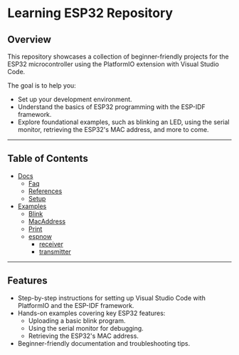 # Learning ESP32 Repository

## Overview

This repository showcases a collection of beginner-friendly projects for the ESP32 microcontroller using the PlatformIO extension with Visual Studio Code.

The goal is to help you:
- Set up your development environment.
- Understand the basics of ESP32 programming with the ESP-IDF framework.
- Explore foundational examples, such as blinking an LED, using the serial monitor, retrieving the ESP32's MAC address, and more to come.

---

## Table of Contents
- [Docs](docs)
  - [Faq](docs/faq.md)
  - [References](docs/references.md)
  - [Setup](docs/setup.md)
- [Examples](examples)
  - [Blink](examples/Blink/README.md)
  - [MacAddress](examples/MacAddress/README.md)
  - [Print](examples/Print/README.md)
  - [espnow](examples/espnow)
    - [receiver](examples/espnow/receiver/README.md)
    - [transmitter](examples/espnow/transmitter/README.md)

---

## Features

- Step-by-step instructions for setting up Visual Studio Code with PlatformIO and the ESP-IDF framework.
- Hands-on examples covering key ESP32 features:
  - Uploading a basic blink program.
  - Using the serial monitor for debugging.
  - Retrieving the ESP32's MAC address.
- Beginner-friendly documentation and troubleshooting tips.